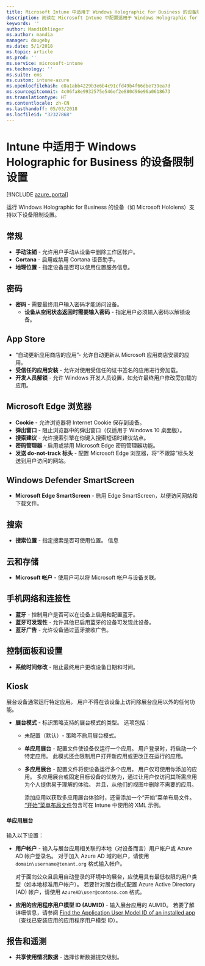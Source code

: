 ```yaml
---
title: Microsoft Intune 中适用于 Windows Holographic for Business 的设备限制 - Azure | Microsoft Docs
description: 阅读在 Microsoft Intune 中配置适用于 Windows Holographic for Business 的设备限制的相关信息并进行配置，包括注销、地理位置、密码、从应用商店安装应用、Microsoft Edge 中的 Cookie 和弹出窗口、Windows Defender、搜索、云和存储、蓝牙连接、系统时间，以及 Azure 中的使用情况数据。
keywords: ''
author: MandiOhlinger
ms.author: mandia
manager: dougeby
ms.date: 5/1/2018
ms.topic: article
ms.prod: ''
ms.service: microsoft-intune
ms.technology: ''
ms.suite: ems
ms.custom: intune-azure
ms.openlocfilehash: e8a1abb4229b3e6b4c91cfd49b4f66dbe739ea7d
ms.sourcegitcommit: 4c06fa8e9932575e546ef2e880d96e96a0618673
ms.translationtype: HT
ms.contentlocale: zh-CN
ms.lasthandoff: 05/03/2018
ms.locfileid: "32327868"
---
```

# <a name="device-restriction-settings-for-windows-holographic-for-business-in-intune"></a>Intune 中适用于 Windows Holographic for Business 的设备限制设置

[!INCLUDE [azure_portal](./includes/azure_portal.md)]

运行 Windows Holographic for Business 的设备（如 Microsoft Hololens）支持以下设备限制设置。

## <a name="general"></a>常规

- **手动注销** - 允许用户手动从设备中删除工作区帐户。
- **Cortana** - 启用或禁用 Cortana 语音助手。
- **地理位置** - 指定设备是否可以使用位置服务信息。

## <a name="password"></a>密码
-   **密码** - 需要最终用户输入密码才能访问设备。
    -   **设备从空闲状态返回时需要输入密码** - 指定用户必须输入密码以解锁设备。

## <a name="app-store"></a>App Store

-   “自动更新应用商店的应用”- 允许自动更新从 Microsoft 应用商店安装的应用。
-   **受信任的应用安装** - 允许对使用受信任的证书签名的应用进行旁加载。
-   **开发人员解锁** - 允许 Windows 开发人员设置，如允许最终用户修改旁加载的应用。

## <a name="edge-browser"></a>Microsoft Edge 浏览器

-   **Cookie** - 允许浏览器将 Internet Cookie 保存到设备。
-   **弹出窗口** - 阻止浏览器中的弹出窗口（仅适用于 Windows 10 桌面版）。
-   **搜索建议** - 允许搜索引擎在你键入搜索短语时建议站点。
-   **密码管理器** - 启用或禁用 Microsoft Edge 密码管理器功能。
- **发送 do-not-track 标头** - 配置 Microsoft Edge 浏览器，将“不跟踪”标头发送到用户访问的网站。

## <a name="windows-defender-smart-screen"></a>Windows Defender SmartScreen

- **Microsoft Edge SmartScreen** - 启用 Edge SmartScreen，以便访问网站和下载文件。

## <a name="search"></a>搜索
- **搜索位置** - 指定搜索是否可使用位置。 信息

## <a name="cloud-and-storage"></a>云和存储
-   **Microsoft 帐户** - 使用户可以将 Microsoft 帐户与设备关联。

## <a name="cellular-and-connectivity"></a>手机网络和连接性

-   **蓝牙** - 控制用户是否可以在设备上启用和配置蓝牙。
-   **蓝牙可发现性** - 允许其他已启用蓝牙的设备可发现此设备。
-   **蓝牙广告** - 允许设备通过蓝牙接收广告。

## <a name="control-panel-and-settings"></a>控制面板和设置

- **系统时间修改** - 阻止最终用户更改设备日期和时间。

## <a name="kiosk"></a>Kiosk

展台设备通常运行特定应用。 用户不得在该设备上访问除展台应用以外的任何功能。

- **展台模式** - 标识策略支持的展台模式的类型。 选项包括：

  - 未配置（默认）- 策略不启用展台模式。 
  - **单应用展台** - 配置文件使设备仅运行一个应用。 用户登录时，将启动一个特定应用。 此模式还会限制用户打开新应用或更改正在运行的应用。
  - **多应用展台** - 配置文件将使设备运行多个应用。 用户仅可使用你添加的应用。 多应用展台或固定目标设备的优势为，通过让用户仅访问其所需应用为个人提供易于理解的体验。 并且，从他们的视图中删除不需要的应用。 
  
    添加应用以获取多应用展台体验时，还需添加一个“开始”菜单布局文件。 [“开始”菜单布局文件](https://docs.microsoft.com/hololens/hololens-kiosk#start-layout-file-for-intune)包含可在 Intune 中使用的 XML 示例。 

#### <a name="single-app-kiosks"></a>单应用展台
输入以下设置：

- **用户帐户** - 输入与展台应用相关联的本地（对设备而言）用户帐户或 Azure AD 帐户登录名。 对于加入 Azure AD 域的帐户，请使用 `domain\username@tenant.org` 格式输入帐户。 

    对于面向公众且启用自动登录的环境中的展台，应使用具有最低权限的用户类型（如本地标准用户帐户）。 若要针对展台模式配置 Azure Active Directory (AD) 帐户，请使用 `AzureAD\user@contoso.com` 格式。

- **应用的应用程序用户模型 ID (AUMID)** - 输入展台应用的 AUMID。 若要了解详细信息，请参阅 [Find the Application User Model ID of an installed app](https://docs.microsoft.com/windows-hardware/customize/enterprise/find-the-application-user-model-id-of-an-installed-app)（查找已安装应用的应用程序用户模型 ID）。

## <a name="reporting-and-telemetry"></a>报告和遥测

- **共享使用情况数据** - 选择诊断数据提交级别。
